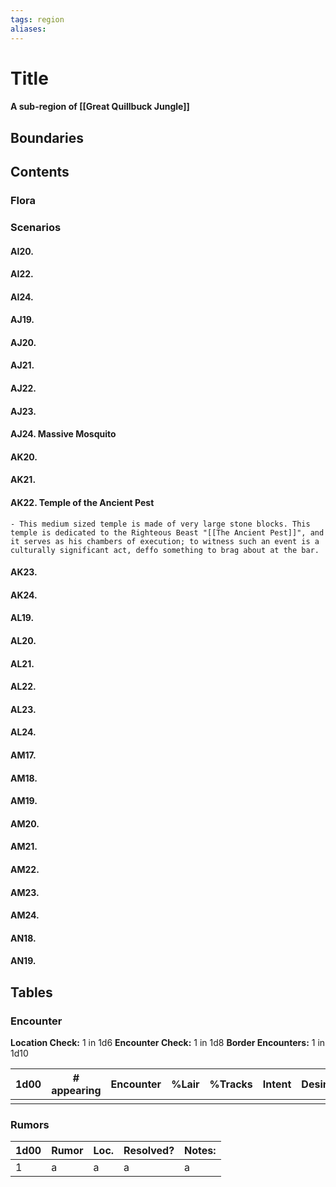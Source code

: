 ```yaml
---
tags: region
aliases:
---
```

# Title
#### A sub-region of [[Great Quillbuck Jungle]]
## Boundaries
## Contents
### Flora
### Scenarios
#### AI20.
#### AI22.
#### AI24.
#### AJ19.
#### AJ20.
#### AJ21.
#### AJ22.
#### AJ23.
#### AJ24. Massive Mosquito
#### AK20.
#### AK21.
#### AK22. Temple of the Ancient Pest
	- This medium sized temple is made of very large stone blocks. This temple is dedicated to the Righteous Beast "[[The Ancient Pest]]", and it serves as his chambers of execution; to witness such an event is a culturally significant act, deffo something to brag about at the bar.
#### AK23.
#### AK24.
#### AL19.
#### AL20.
#### AL21.
#### AL22.
#### AL23.
#### AL24.
#### AM17.
#### AM18.
#### AM19.
#### AM20.
#### AM21.
#### AM22.
#### AM23.
#### AM24.
#### AN18.
#### AN19.



## Tables
### Encounter
**Location Check:** 1 in 1d6
**Encounter Check:** 1 in 1d8
**Border Encounters:** 1 in 1d10


| 1d00 | # appearing | Encounter | %Lair | %Tracks | Intent | Desire |
| ---- | ----------- | --------- | ----- | ------- | ------ | ------ |
|      |             |           |       |         |        |        |

### Rumors
| 1d00 | Rumor | Loc. | Resolved? | Notes: |
|------|-------|------|-----------|--------|
| 1    | a     | a    | a         | a      |
